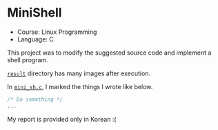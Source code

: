 # MiniShell

- Course: Linux Programming
- Language: C

This project was to modify the suggested source code and implement a shell program.

[`result`](./result) directory has many images after execution.

In [`mini_sh.c`](./mini_sh.c), I marked the things I wrote like below.

```cpp
/* Do something */
...
```

My report is provided only in Korean :(